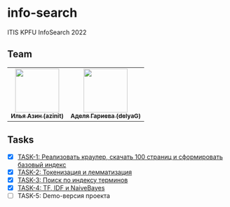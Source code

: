# info-search

ITIS KPFU InfoSearch 2022

## Team

<table>
<td align="center">
    <a href="https://github.com/azinit">
        <img src="https://avatars.githubusercontent.com/u/42924400?v=4" width="100px;" alt=""/>
        <br/>
        <sub><b>Илья Азин (azinit)</b></sub>
    </a>
</td>
<td align="center">
    <a href="https://github.com/delyaG">
        <img src="https://avatars.githubusercontent.com/u/29413323?v=4" width="100px;" alt=""/>
        <br/>
        <sub><b>Аделя Гариева (delyaG)</b></sub>
    </a>
</td>
</table>

## Tasks

- [x] [TASK-1: Реализовать краулер, скачать 100 страниц и сформировать базовый индекс](https://github.com/azinit/info-search/commit/7fe3e8ecf9c834039f3faae5f866157192c0dd5e)
- [x] [TASK-2: Токенизация и лемматизация](https://github.com/azinit/info-search/compare/e78f7337dcef39adf848158a9d59231485f60b9a..43bc2ea9f57c5b936cf44906d9d505c0dfe75af8)
- [x] [TASK-3: Поиск по индексу терминов](https://github.com/azinit/info-search/commit/e0fa57163ad09dd99eef7e5e10083f34ca37848b)
- [x] [TASK-4: TF, IDF и NaiveBayes](https://github.com/azinit/info-search/commit/5c09964f3e86fe226c05837191d90071cfe33dae)
- [ ] TASK-5: Demo-версия проекта
